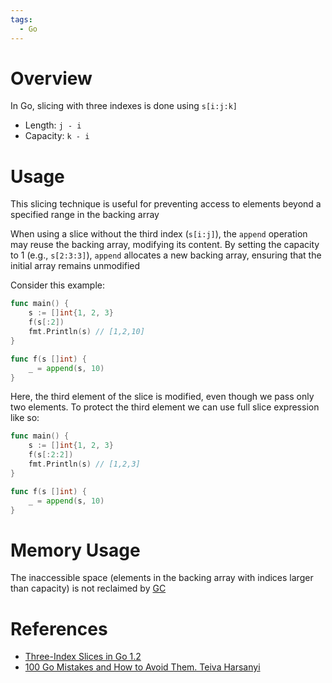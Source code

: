 ```yaml
---
tags:
  - Go
---
```


# Overview

In Go, slicing with three indexes is done using `s[i:j:k]`

- Length: `j - i`
- Capacity: `k - i`

# Usage

This slicing technique is useful for preventing access to elements beyond a specified range in the backing array

When using a slice without the third index (`s[i:j]`), the `append` operation may reuse the backing array, modifying its content. By setting the capacity to 1 (e.g., `s[2:3:3]`), `append` allocates a new backing array, ensuring that the initial array remains unmodified

Consider this example:

```go
func main() {
	s := []int{1, 2, 3}
	f(s[:2])
	fmt.Println(s) // [1,2,10]
}

func f(s []int) {
	_ = append(s, 10)
}
```

Here, the third element of the slice is modified, even though we pass only two elements. To protect the third element we can use full slice expression like so:

```go
func main() {
	s := []int{1, 2, 3}
	f(s[:2:2])
	fmt.Println(s) // [1,2,3]
}

func f(s []int) {
	_ = append(s, 10)
}
```

# Memory Usage

The inaccessible space (elements in the backing array with indices larger than capacity) is not reclaimed by [GC](Go%20Garbage%20Collector.md)

# References

- [Three-Index Slices in Go 1.2](https://www.ardanlabs.com/blog/2013/12/three-index-slices-in-go-12.html)
- [100 Go Mistakes and How to Avoid Them. Teiva Harsanyi](References.md#100%20Go%20Mistakes%20and%20How%20to%20Avoid%20Them.%20Teiva%20Harsanyi)
